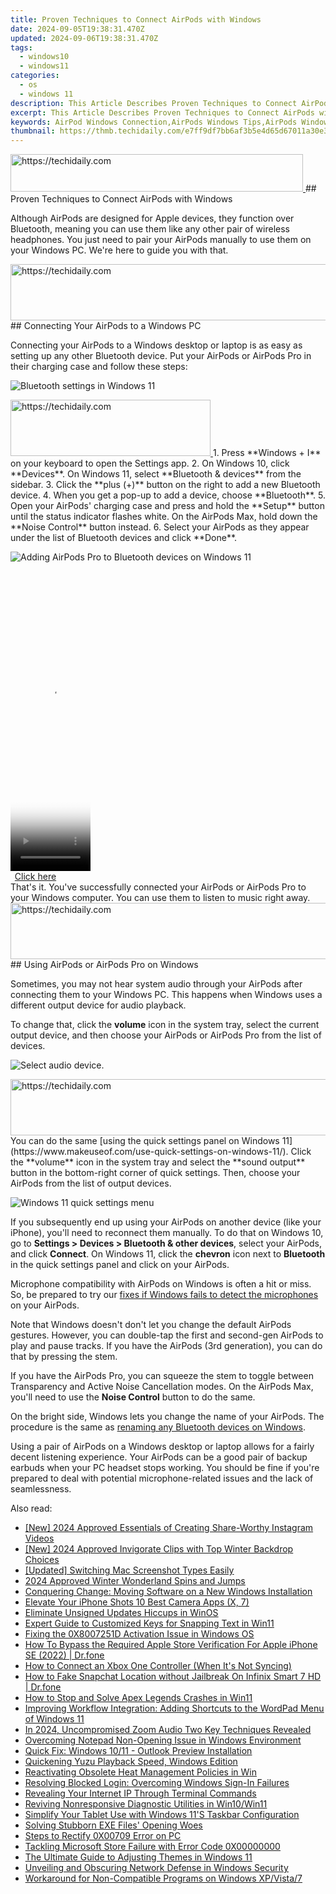 ```yaml
---
title: Proven Techniques to Connect AirPods with Windows
date: 2024-09-05T19:38:31.470Z
updated: 2024-09-06T19:38:31.470Z
tags:
  - windows10
  - windows11
categories:
  - os
  - windows 11
description: This Article Describes Proven Techniques to Connect AirPods with Windows
excerpt: This Article Describes Proven Techniques to Connect AirPods with Windows
keywords: AirPod Windows Connection,AirPods Windows Tips,AirPods Windows Pairing,Quick AirPods Windows Link,Efficient AirPods Connect,Secure AirPods Windows,Direct AirPods-Windows
thumbnail: https://thmb.techidaily.com/e7ff9df7bb6af3b5e4d65d67011a30e37297e02c3911882325d80adc38323e6c.jpg
---
```


<!-- affiliate ads begin -->
<a href="https://bluettius.sjv.io/c/5597632/2139114/17108" target="_top" id="2139114">
  <img src="//a.impactradius-go.com/display-ad/17108-2139114" border="0" alt="https://techidaily.com" width="468" height="60"/>
</a>
<img height="0" width="0" src="https://bluettius.sjv.io/i/5597632/2139114/17108" style="position:absolute;visibility:hidden;" border="0" />
<!-- affiliate ads end -->
## Proven Techniques to Connect AirPods with Windows

 Although AirPods are designed for Apple devices, they function over Bluetooth, meaning you can use them like any other pair of wireless headphones. You just need to pair your AirPods manually to use them on your Windows PC. We're here to guide you with that.

<!-- affiliate ads begin -->
<a href="https://ephamedtechinc.pxf.io/c/5597632/2137222/26400" target="_top" id="2137222">
  <img src="//a.impactradius-go.com/display-ad/26400-2137222" border="0" alt="https://techidaily.com" width="728" height="90"/>
</a>
<img height="0" width="0" src="https://ephamedtechinc.pxf.io/i/5597632/2137222/26400" style="position:absolute;visibility:hidden;" border="0" />
<!-- affiliate ads end -->
## Connecting Your AirPods to a Windows PC

 Connecting your AirPods to a Windows desktop or laptop is as easy as setting up any other Bluetooth device. Put your AirPods or AirPods Pro in their charging case and follow these steps:

![Bluetooth settings in Windows 11](https://static1.makeuseofimages.com/wordpress/wp-content/uploads/2024/02/bluetooth-settings-in-windows-11.png)

<!-- affiliate ads begin -->
<a href="https://25home.pxf.io/c/5597632/2123479/16836" target="_top" id="2123479">
  <img src="//a.impactradius-go.com/display-ad/16836-2123479" border="0" alt="https://techidaily.com" width="320" height="90"/>
</a>
<img height="0" width="0" src="https://25home.pxf.io/i/5597632/2123479/16836" style="position:absolute;visibility:hidden;" border="0" />
<!-- affiliate ads end -->
1. Press **Windows + I** on your keyboard to open the Settings app.
2. On Windows 10, click **Devices**. On Windows 11, select **Bluetooth & devices** from the sidebar.
3. Click the **plus (+)** button on the right to add a new Bluetooth device.
4. When you get a pop-up to add a device, choose **Bluetooth**.
5. Open your AirPods' charging case and press and hold the **Setup** button until the status indicator flashes white. On the AirPods Max, hold down the **Noise Control** button instead.
6. Select your AirPods as they appear under the list of Bluetooth devices and click **Done**.

![Adding AirPods Pro to Bluetooth devices on Windows 11](https://static1.makeuseofimages.com/wordpress/wp-content/uploads/2024/02/adding-airpods-pro-to-bluetooth-devices-on-windows-11.png)

<!-- affiliate ads begin -->
<span id="1977023">
					<video width="128" height="480" style="cursor:pointer"
           poster="//a.impactradius-go.com/display-clicktoplayimage/1977023.png"
           onclick="if(!this.playClicked){this.play();this.setAttribute('controls',true);this.playClicked=true;}">
	   <source src="//a.impactradius-go.com/display-ad/22993-1977023">
	   <img src="//a.impactradius-go.com/display-clicktoplayimage/1977023.png" style="border: none; height: 100%; width: 100%; object-fit: contain">
	</video>
	<div style="width:80px;text-align:center"><a href="javascript:window.open(decodeURIComponent('https%3A%2F%2Fhomestyler.sjv.io%2Fc%2F5597632%2F1977023%2F22993'), '_blank');void(0);">Click here</a></div>
</span>
<img height="0" width="0" src="https://imp.pxf.io/i/5597632/1977023/22993" style="position:absolute;visibility:hidden;" border="0" />
<!-- affiliate ads end -->
 That's it. You've successfully connected your AirPods or AirPods Pro to your Windows computer. You can use them to listen to music right away.

<!-- affiliate ads begin -->
<a href="https://unicoeye.pxf.io/c/5597632/2134248/18498" target="_top" id="2134248">
  <img src="//a.impactradius-go.com/display-ad/18498-2134248" border="0" alt="https://techidaily.com" width="728" height="90"/>
</a>
<img height="0" width="0" src="https://unicoeye.pxf.io/i/5597632/2134248/18498" style="position:absolute;visibility:hidden;" border="0" />
<!-- affiliate ads end -->
## Using AirPods or AirPods Pro on Windows

 Sometimes, you may not hear system audio through your AirPods after connecting them to your Windows PC. This happens when Windows uses a different output device for audio playback.

 To change that, click the **volume** icon in the system tray, select the current output device, and then choose your AirPods or AirPods Pro from the list of devices.

![Select audio device.](https://static1.makeuseofimages.com/wordpress/wp-content/uploads/2021/04/7-view-audio-devices.png)

<!-- affiliate ads begin -->
<a href="https://ephamedtechinc.pxf.io/c/5597632/2137211/26400" target="_top" id="2137211">
  <img src="//a.impactradius-go.com/display-ad/26400-2137211" border="0" alt="https://techidaily.com" width="728" height="90"/>
</a>
<img height="0" width="0" src="https://ephamedtechinc.pxf.io/i/5597632/2137211/26400" style="position:absolute;visibility:hidden;" border="0" />
<!-- affiliate ads end -->
 You can do the same [using the quick settings panel on Windows 11](https://www.makeuseof.com/use-quick-settings-on-windows-11/). Click the **volume** icon in the system tray and select the **sound output** button in the bottom-right corner of quick settings. Then, choose your AirPods from the list of output devices.

![Windows 11 quick settings menu](https://static1.makeuseofimages.com/wordpress/wp-content/uploads/2024/02/windows-11-quick-settings-menu-1.png)

 If you subsequently end up using your AirPods on another device (like your iPhone), you'll need to reconnect them manually. To do that on Windows 10, go to **Settings > Devices > Bluetooth & other devices**, select your AirPods, and click **Connect**. On Windows 11, click the **chevron** icon next to **Bluetooth** in the quick settings panel and click on your AirPods.

 Microphone compatibility with AirPods on Windows is often a hit or miss. So, be prepared to try our [fixes if Windows fails to detect the microphones](http://www.makeuseof.com/windows-not-detecting-microphone/) on your AirPods.

 Note that Windows doesn't don't let you change the default AirPods gestures. However, you can double-tap the first and second-gen AirPods to play and pause tracks. If you have the AirPods (3rd generation), you can do that by pressing the stem.

 If you have the AirPods Pro, you can squeeze the stem to toggle between Transparency and Active Noise Cancellation modes. On the AirPods Max, you'll need to use the **Noise Control** button to do the same.

 On the bright side, Windows lets you change the name of your AirPods. The procedure is the same as [renaming any Bluetooth devices on Windows](https://www.makeuseof.com/windows-11-rename-bluetooth-devices/).

 Using a pair of AirPods on a Windows desktop or laptop allows for a fairly decent listening experience. Your AirPods can be a good pair of backup earbuds when your PC headset stops working. You should be fine if you're prepared to deal with potential microphone-related issues and the lack of seamlessness.

<span class="atpl-alsoreadstyle">Also read:</span>
<div><ul>
<li><a href="https://instagram-video-files.techidaily.com/new-2024-approved-essentials-of-creating-share-worthy-instagram-videos/"><u>[New] 2024 Approved Essentials of Creating Share-Worthy Instagram Videos</u></a></li>
<li><a href="https://youtube-data.techidaily.com/024-approved-invigorate-clips-with-top-winter-backdrop-choices/"><u>[New] 2024 Approved Invigorate Clips with Top Winter Backdrop Choices</u></a></li>
<li><a href="https://screen-video-capture.techidaily.com/updated-switching-mac-screenshot-types-easily/"><u>[Updated] Switching Mac Screenshot Types Easily</u></a></li>
<li><a href="https://fox-hovers.techidaily.com/2024-approved-winter-wonderland-spins-and-jumps/"><u>2024 Approved Winter Wonderland Spins and Jumps</u></a></li>
<li><a href="https://win11-tips.techidaily.com/conquering-change-moving-software-on-a-new-windows-installation/"><u>Conquering Change: Moving Software on a New Windows Installation</u></a></li>
<li><a href="https://extra-lessons.techidaily.com/elevate-your-iphone-shots-10-best-camera-apps-x-7/"><u>Elevate Your iPhone Shots 10 Best Camera Apps (X, 7)</u></a></li>
<li><a href="https://win11-tips.techidaily.com/eliminate-unsigned-updates-hiccups-in-winos/"><u>Eliminate Unsigned Updates Hiccups in WinOS</u></a></li>
<li><a href="https://win11-tips.techidaily.com/expert-guide-to-customized-keys-for-snapping-text-in-win11/"><u>Expert Guide to Customized Keys for Snapping Text in Win11</u></a></li>
<li><a href="https://win11-tips.techidaily.com/fixing-the-0x8007251d-activation-issue-in-windows-os/"><u>Fixing the 0X8007251D Activation Issue in Windows OS</u></a></li>
<li><a href="https://iphone-unlock.techidaily.com/how-to-bypass-the-required-apple-store-verification-for-apple-iphone-se-2022-drfone-by-drfone-ios/"><u>How To Bypass the Required Apple Store Verification For Apple iPhone SE (2022) | Dr.fone</u></a></li>
<li><a href="https://common-error.techidaily.com/1723207859938-how-to-connect-an-xbox-one-controller-when-its-not-syncing/"><u>How to Connect an Xbox One Controller (When It's Not Syncing)</u></a></li>
<li><a href="https://review-topics.techidaily.com/how-to-fake-snapchat-location-without-jailbreak-on-infinix-smart-7-hd-drfone-by-drfone-virtual-android/"><u>How to Fake Snapchat Location without Jailbreak On Infinix Smart 7 HD | Dr.fone</u></a></li>
<li><a href="https://win11-tips.techidaily.com/how-to-stop-and-solve-apex-legends-crashes-in-win11/"><u>How to Stop and Solve Apex Legends Crashes in Win11</u></a></li>
<li><a href="https://windows11.techidaily.com/improving-workflow-integration-adding-shortcuts-to-the-wordpad-menu-of-windows-11/"><u>Improving Workflow Integration: Adding Shortcuts to the WordPad Menu of Windows 11</u></a></li>
<li><a href="https://screen-video-capture.techidaily.com/in-2024-uncompromised-zoom-audio-two-key-techniques-revealed/"><u>In 2024, Uncompromised Zoom Audio Two Key Techniques Revealed</u></a></li>
<li><a href="https://win11-tips.techidaily.com/overcoming-notepad-non-opening-issue-in-windows-environment/"><u>Overcoming Notepad Non-Opening Issue in Windows Environment</u></a></li>
<li><a href="https://win11-tips.techidaily.com/quick-fix-windows-1011-outlook-preview-installation/"><u>Quick Fix: Windows 10/11 - Outlook Preview Installation</u></a></li>
<li><a href="https://win11-tips.techidaily.com/quickening-yuzu-playback-speed-windows-edition/"><u>Quickening Yuzu Playback Speed, Windows Edition</u></a></li>
<li><a href="https://win11-tips.techidaily.com/reactivating-obsolete-heat-management-policies-in-win/"><u>Reactivating Obsolete Heat Management Policies in Win</u></a></li>
<li><a href="https://win11-tips.techidaily.com/resolving-blocked-login-overcoming-windows-sign-in-failures/"><u>Resolving Blocked Login: Overcoming Windows Sign-In Failures</u></a></li>
<li><a href="https://win11-tips.techidaily.com/revealing-your-internet-ip-through-terminal-commands/"><u>Revealing Your Internet IP Through Terminal Commands</u></a></li>
<li><a href="https://win11-tips.techidaily.com/reviving-nonresponsive-diagnostic-utilities-in-win10win11/"><u>Reviving Nonresponsive Diagnostic Utilities in Win10/Win11</u></a></li>
<li><a href="https://win11-tips.techidaily.com/simplify-your-tablet-use-with-windows-11s-taskbar-configuration/"><u>Simplify Your Tablet Use with Windows 11'S Taskbar Configuration</u></a></li>
<li><a href="https://win11-tips.techidaily.com/solving-stubborn-exe-files-opening-woes/"><u>Solving Stubborn EXE Files' Opening Woes</u></a></li>
<li><a href="https://win11-tips.techidaily.com/steps-to-rectify-0x00709-error-on-pc/"><u>Steps to Rectify 0X00709 Error on PC</u></a></li>
<li><a href="https://win11-tips.techidaily.com/tackling-microsoft-store-failure-with-error-code-0x00000000/"><u>Tackling Microsoft Store Failure with Error Code 0X00000000</u></a></li>
<li><a href="https://win11-tips.techidaily.com/the-ultimate-guide-to-adjusting-themes-in-windows-11/"><u>The Ultimate Guide to Adjusting Themes in Windows 11</u></a></li>
<li><a href="https://win11-tips.techidaily.com/unveiling-and-obscuring-network-defense-in-windows-security/"><u>Unveiling and Obscuring Network Defense in Windows Security</u></a></li>
<li><a href="https://win11-tips.techidaily.com/workaround-for-non-compatible-programs-on-windows-xpvista7/"><u>Workaround for Non-Compatible Programs on Windows XP/Vista/7</u></a></li>
</ul></div>

<ins class="adsbygoogle"
      style="display:block"
      data-ad-client="ca-pub-7571918770474297"
      data-ad-slot="8358498916"
      data-ad-format="auto"
      data-full-width-responsive="true"></ins>